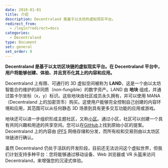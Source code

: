 ```yaml
---
date: 2018-01-01
title: 介绍
description: Decentraland 是基于以太坊的虚拟现实平台。
redirect_from:
  - /login?redirect=docs
categories:
  - Decentraland
type: Document
set: general
set_order: 0
---
```


**Decentraland 是基于以太坊区块链的虚拟现实平台。在 Decentraland 平台中，用户将能够创建、体验、并且货币化其上的内容和应用。**

Decentraland 上有限、可通行的 3D 虚拟空间被称为 **LAND**，这是一个由以太坊智能合约维护的非同质（non-fungible）的数字资产。LAND 由 **地块** 组成，并通过笛卡尔坐标（x，y）标识。这些地块由社区成员永久拥有，并可以使用 MANA（Decentraland 上的加密货币）购买。这使用户能够完全控制自己创建的内容环境和应用，其范围可以从任何静态 3D 场景到具有更多交互功能的应用或游戏。

地块还可以进一步组织形成主题社区，又称[小区](https://wiki.decentraland.org/index.php?title=About_Districts)。通过小区，社区可以创建一个具有共同兴趣和用途的共享空间。您可以在[GitHub](https://github.com/decentraland/districts)上找到原始小区的提案。Decentraland 上的内容由 [IPFS](https://ipfs.io/) 网络存储和分发，而所有权和交易则由以太坊区块链进行确认。

虽然 Decentraland 仍处于活跃的开发阶段，目前还无法访问这个虚拟世界，但我们计划支持多种平台：您将能够通过移动设备、Web 浏览器或 VR 头盔来访问 Decentraland，来增强您的沉浸式体验。
